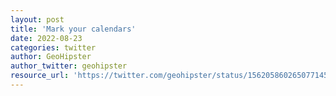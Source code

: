 ```yaml
---
layout: post
title: 'Mark your calendars'
date: 2022-08-23
categories: twitter
author: GeoHipster
author_twitter: geohipster
resource_url: 'https://twitter.com/geohipster/status/1562058602650771456'
---
```


